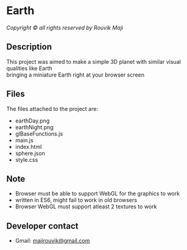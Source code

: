 #  Earth
_Copyright ©️ all rights reserved
by Rouvik Maji_

## Description
This project was aimed to make a simple 3D planet with similar visual qualities like Earth  
bringing a miniature Earth right at your browser screen

##  Files
The files attached to the project are:
- earthDay.png
- earthNight.png
- glBaseFunctions.js
- main.js
- index.html
- sphere.json
- style.css

## Note
- Browser must be able to support WebGL for the graphics to work
- written in ES6, might fail to work in old browsers
- Browser WebGL must support atleast 2 textures to work

## Developer contact
- Gmail: [majirouvik@gmail.com](mailto:majirouvik@gmail.com)
